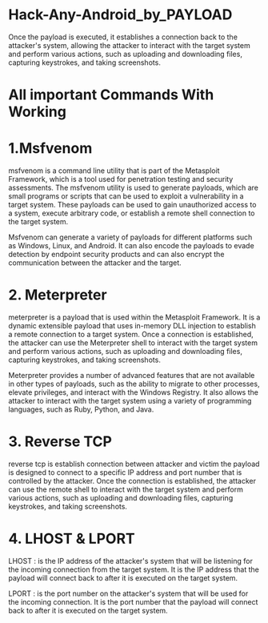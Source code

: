 # Hack-Any-Android_by_PAYLOAD
Once the payload is executed, it establishes a connection back to the attacker's system, allowing the attacker to interact with the target system and perform various actions, such as uploading and downloading files, capturing keystrokes, and taking screenshots.
# All important Commands With Working
# 1.Msfvenom
msfvenom is a command line utility that is part of the Metasploit Framework, which is a tool used for penetration testing and security assessments. The msfvenom utility is used to generate payloads, which are small programs or scripts that can be used to exploit a vulnerability in a target system. These payloads can be used to gain unauthorized access to a system, execute arbitrary code, or establish a remote shell connection to the target system.

Msfvenom can generate a variety of payloads for different platforms such as Windows, Linux, and Android. It can also encode the payloads to evade detection by endpoint security products and can also encrypt the communication between the attacker and the target.
# 2. Meterpreter
meterpreter is a payload that is used within the Metasploit Framework. It is a dynamic extensible payload that uses in-memory DLL injection to establish a remote connection to a target system. Once a connection is established, the attacker can use the Meterpreter shell to interact with the target system and perform various actions, such as uploading and downloading files, capturing keystrokes, and taking screenshots.

Meterpreter provides a number of advanced features that are not available in other types of payloads, such as the ability to migrate to other processes, elevate privileges, and interact with the Windows Registry. It also allows the attacker to interact with the target system using a variety of programming languages, such as Ruby, Python, and Java.
# 3. Reverse TCP
 reverse tcp is establish connection between attacker and victim  the payload is designed to connect to a specific IP address and port number that is controlled by the attacker. Once the connection is established, the attacker can use the remote shell to interact with the target system and perform various actions, such as uploading and downloading files, capturing keystrokes, and taking screenshots.
# 4. LHOST & LPORT
LHOST :
is the IP address of the attacker's system that will be listening for the incoming connection from the target system. It is the IP address that the payload will connect back to after it is executed on the target system.

LPORT :
 is the port number on the attacker's system that will be used for the incoming connection. It is the port number that the payload will connect back to after it is executed on the target system.
